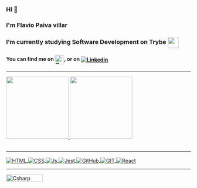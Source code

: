 ### Hi 👋
### I'm Flavio Paiva villar
### I’m currently studying Software Development on Trybe  <img align="center" src=https://blog.betrybe.com/wp-content/uploads/2021/11/51808343.png width="30em"> 


#### You can find me on <a href = "mailto:flaviopaivavillar@gmail.com"><img align="center" height="25em" alt="Gmail" src="https://seeklogo.com/images/G/gmail-logo-0B5D69FF48-seeklogo.com.png"></a>, or on <a href="https://www.linkedin.com/in/flaviopaivavillar/" target="_blank"><img align="center" alt="Linkedin" src="https://icongr.am/devicon/linkedin-original.svg?size=30em&color=currentColor" target="_blank"></a> 

 <hr>

<div>

 <a href="https://github.com/FlavioVillar">
 <img height="170" src="https://github-readme-stats.vercel.app/api?username=FlavioVillar&show_icons=true&theme=dark&include_all_commits=true&count_private=true"/>
 <img height="170" src="https://github-readme-stats.vercel.app/api/top-langs/?username=FlavioVillar&layout=compact&langs_count=7&theme=dark"/>

</div> <br>


  
<div style="display: inline_block">
 
  <hr>

   <img align="center" alt="HTML"  src="https://img.shields.io/badge/HTML5-E34F26?style=for-the-badge&logo=html5&logoColor=white">

   <img align="center" alt="CSS" src="https://img.shields.io/badge/CSS3-1572B6?style=for-the-badge&logo=css3&logoColor=white">  

   <img align="center" alt="Js" src="https://img.shields.io/badge/JavaScript-323330?style=for-the-badge&logo=javascript&logoColor=F7DF1E">  

   <img align="center" alt="Jest" src="https://img.shields.io/badge/Jest-C21325?style=for-the-badge&logo=jest&logoColor=white"> 
  
   <img align="center" alt="GitHub" src="https://img.shields.io/badge/GitHub-100000?style=for-the-badge&logo=github&logoColor=white"> 
  
   <img align="center" alt="GIT" src="https://img.shields.io/badge/GIT-E44C30?style=for-the-badge&logo=git&logoColor=white"> 
  
   <img align="center" alt="React" src="https://img.shields.io/badge/React-20232A?style=for-the-badge&logo=react&logoColor=61DAFB"> 

  <hr>
 

</div> 
 
<div>

 <img align="center" alt="Csharp" height="20" width="100" src="https://komarev.com/ghpvc/?username=FlavioVillar&color=green" alt="FlavioVillar" /> <br>

</div>  
   
   
<!--
**FlavioVillar/FlavioVillar** is a ✨ _special_ ✨ repository because its `README.md` (this file) appears on your GitHub profile.

Here are some ideas to get you started:

- 🔭 I’m currently working on ...
- 🌱 I’m currently learning ...
- 👯 I’m looking to collaborate on ...
- 🤔 I’m looking for help with ...
- 💬 Ask me about ...
- 📫 How to reach me: ...
- 😄 Pronouns: ...
- ⚡ Fun fact: ...
-->
